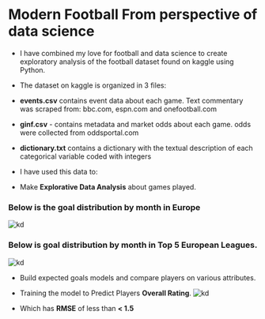 # Modern Football From perspective of data science
* I have combined my love for football and data science to create exploratory analysis of the football  dataset found on kaggle using Python.
* The dataset on kaggle is organized in 3 files:

* **events.csv** contains event data about each game. Text commentary was scraped from: bbc.com, espn.com and onefootball.com
* **ginf.csv** - contains metadata and market odds about each game. odds were collected from oddsportal.com
* **dictionary.txt** contains a dictionary with the textual description of each categorical variable coded with integers

* I have used this data to:

* Make **Explorative Data Analysis** about  games played.
### Below is the goal distribution by month in Europe
![kd](https://i.ibb.co/RyGdQbX/download.png)

### Below is goal distribution by month in Top 5 European Leagues.
![kd](https://i.ibb.co/XSJrYjc/Screenshot-479.png)
* Build expected goals models and compare players on various attributes.
* Training the model to Predict Players **Overall Rating**.
![kd](https://i.ibb.co/xsxFsnY/Eurpean-soccer-regression.png)

* Which has **RMSE** of less than **< 1.5**

